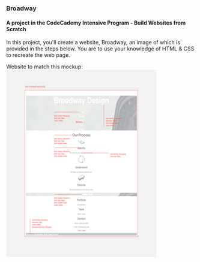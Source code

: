 ### Broadway

#### A project in the CodeCademy Intensive Program - Build Websites from Scratch

In this project, you'll create a website, Broadway, an image of which is provided in the steps below. You are to use your knowledge of HTML & CSS to recreate the web page.

Website to match this mockup:
<img src="https://github.com/k-snides/broadway/blob/gh-pages/img/broadway_redline.jpg" height="500" width="400" alt="broadway mockup file" />